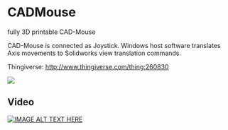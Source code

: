 CADMouse
========

fully 3D printable CAD-Mouse

CAD-Mouse is connected as Joystick. Windows host software translates Axis movements to Solidworks view translation commands. 

Thingiverse: http://www.thingiverse.com/thing:260830

![](https://github.com/secures92/CADMouse/blob/master/Media/pics/version%200.2/2014-03-01%2014.11.54.jpg?raw=true)

Video
------
[![IMAGE ALT TEXT HERE](http://i1.ytimg.com/vi/4gp94MjgFCs/maxresdefault.jpg)](http://youtu.be/4gp94MjgFCs)
